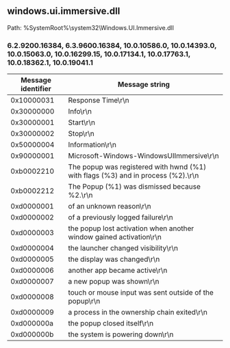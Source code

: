 ## windows.ui.immersive.dll

Path: %SystemRoot%\system32\Windows.UI.Immersive.dll

### 6.2.9200.16384, 6.3.9600.16384, 10.0.10586.0, 10.0.14393.0, 10.0.15063.0, 10.0.16299.15, 10.0.17134.1, 10.0.17763.1, 10.0.18362.1, 10.0.19041.1

Message identifier | Message string
--- | ---
0x10000031 | Response Time\r\n
0x30000000 | Info\r\n
0x30000001 | Start\r\n
0x30000002 | Stop\r\n
0x50000004 | Information\r\n
0x90000001 | Microsoft-Windows-WindowsUIImmersive\r\n
0xb0002210 | The popup was registered with hwnd (%1) with flags (%3) and in process (%2).\r\n
0xb0002212 | The Popup (%1) was dismissed because %2.\r\n
0xd0000001 | of an unknown reason\r\n
0xd0000002 | of a previously logged failure\r\n
0xd0000003 | the popup lost activation when another window gained activation\r\n
0xd0000004 | the launcher changed visibility\r\n
0xd0000005 | the display was changed\r\n
0xd0000006 | another app became active\r\n
0xd0000007 | a new popup was shown\r\n
0xd0000008 | touch or mouse input was sent outside of the popup\r\n
0xd0000009 | a process in the ownership chain exited\r\n
0xd000000a | the popup closed itself\r\n
0xd000000b | the system is powering down\r\n
